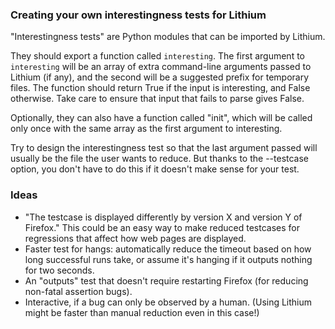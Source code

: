 ### Creating your own interestingness tests for Lithium

"Interestingness tests" are Python modules that can be imported by Lithium.

They should export a function called `interesting`.  The first argument to `interesting` will be an array of extra command-line arguments passed to Lithium (if any), and the second will be a suggested prefix for temporary files.  The function should return True if the input is interesting, and False otherwise.  Take care to ensure that input that fails to parse gives False.

Optionally, they can also have a function called "init", which will be called only once with the same array as the first argument to interesting.

Try to design the interestingness test so that the last argument passed will usually be the file the user wants to reduce.  But thanks to the \-\-testcase option, you don't have to do this if it doesn't make sense for your test.


### Ideas

- "The testcase is displayed differently by version X and version Y of Firefox."  This could be an easy way to make reduced testcases for regressions that affect how web pages are displayed.
- Faster test for hangs: automatically reduce the timeout based on how long successful runs take, or assume it's hanging if it outputs nothing for two seconds.
- An "outputs" test that doesn't require restarting Firefox (for reducing non-fatal assertion bugs).
- Interactive, if a bug can only be observed by a human.  (Using Lithium might be faster than manual reduction even in this case!)
